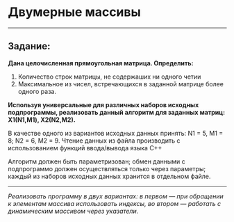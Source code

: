 # Двумерные массивы

---

## Задание:

**Дана целочисленная прямоугольная матрица. Определить:**
1. Количество строк матрицы, не содержаших ни одного четии
2. Максимальное из чисел, встречающихся в заданной матрице более одного раза.

**Используя универсальные для различных наборов исходных подпрограммы, реализовать данный алгоритм для заданных матриц: Х1(N1,M1), X2(N2,M2).**

В качестве одного из вариантов исходных данных принять: N1 = 5, M1 = 8; N2 = 6, M2 = 9.
Чтение данных из файла производить с использованием функций ввода/вывода языка С++

Алгоритм должен быть параметризован; обмен данными с подпрограммо
должен осуществляться только через параметры; каждый из наборов исходных
данных хранится в отдельном файле.

---

*Реализовать программу в двух вариантах: в первом — при обращении к элементам массива использовать индексы, во втором — работать  с динамическим массивом через указатели.*
